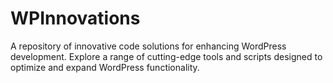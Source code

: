 # WPInnovations
A repository of innovative code solutions for enhancing WordPress development. Explore a range of cutting-edge tools and scripts designed to optimize and expand WordPress functionality.
